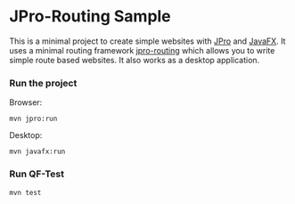 # JPro-Routing Sample

This is a minimal project to create simple websites with [JPro](https://www.jpro.one/) and [JavaFX](https://openjfx.io/).
It uses a minimal routing framework [jpro-routing](https://github.com/JPro-one/JPro-Platform/tree/main/jpro-routing)
which allows you to write simple route based websites.
It also works as a desktop application.


### Run the project
Browser:
```
mvn jpro:run
```
Desktop:
```
mvn javafx:run
```

### Run QF-Test
```
mvn test
```